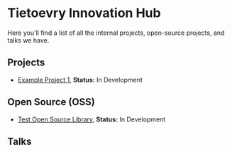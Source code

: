 # Tietoevry Innovation Hub

Here you'll find a list of all the internal projects, open-source projects, and talks we have.

## Projects

- [Example Project 1](projects/test_example_project_1.md), **Status:** In Development

## Open Source (OSS)

- [Test Open Source Library](oss/test_open_source_library.md), **Status:** In Development

## Talks

<!-- Add your talks here -->
